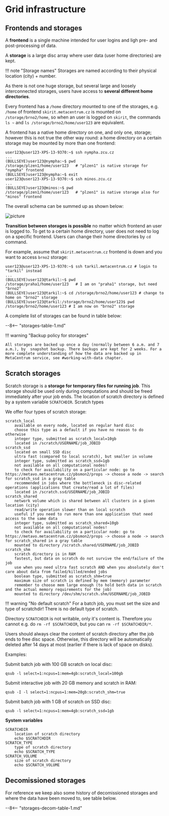 # Grid infrastructure

## Frontends and storages

A **frontend** is a single machine intended for user logins and ligh pre- and post-processing of data.

A **storage** is a large disc array where user data (user home directories) are kept.

!!! note "Storage names"
    Storages are named according to their physical location (city) + number.

As there is not one huge storage, but several large and loosely interconnected storages, users have access to **several different home directories**.

Every frontend has a `/home` directory mounted to one of the storages, e.g. `/home` of frontend `skirit.metacentrum.cz` is mounted on `/storage/brno2/home`, so when an user is logged on `skirit`, the commands `ls ~` and `ls /storage/brno2/home/user123` are equivalent. 

A frontend has a native home directory on one, and only one, storage; however this is not true the other way round: a home directory on a certain storage may be mounted by more than one frontend:

    user123@user123-XPS-13-9370:~$ ssh nympha.zcu.cz 
    ...
    (BULLSEYE)user123@nympha:~$ pwd
    /storage/plzen1/home/user123   # "plzen1" is native storage for "nympha" frontend
    (BULLSEYE)user123@nympha:~$ exit 
    user123@user123-XPS-13-9370:~$ ssh minos.zcu.cz
    ...
    (BULLSEYE)user123@minos:~$ pwd
    /storage/plzen1/home/user123   # "plzen1" is native storage also for "minos" frontend

The overall schema can be summed up as shown below:

![picture](/assets/templ_001.png)

**Transition between storages is possible** no matter which frontend an user is logged to. To get to a certain home directory, user does not need to log on a specific frontend. Users can change their home directories by `cd` command.

For example, assume that `skirit.metacentrum.cz` frontend is down and you want to access `brno2` storage:

    user123@user123-XPS-13-9370:~$ ssh tarkil.metacentrum.cz # login to "tarkil" instead
    ...
    (BULLSEYE)user123@tarkil:~$ pwd
    /storage/praha1/home/user123   # I am on "praha1" storage, but need "brno2"
    (BULLSEYE)user123@tarkil:~$ cd /storage/brno2/home/user123 # change to home on "brno2" storage
    (BULLSEYE)user123@tarkil:/storage/brno2/home/user123$ pwd 
    /storage/brno2/home/user123 # I am now on "brno2" storage 

A complete list of storages can be found in table below:

--8<-- "storages-table-1.md"

!!! warning "Backup policy for storages"

    All storages are backed up once a day (normally between 6 a.m. and 7 a.m.), by  snapshot backup. There backups are kept for 2 weeks. For a more complete understanding of how the data are backed up in MetaCentrum service, see #working-with-data chapter.  


## Scratch storages

Scratch storage is a **storage for temporary files for running job**. This storage should be used only during computations and should be freed immediately after your job ends. The location of scratch directory is defined by a system variable `SCRATCHDIR`.
Scratch types

We offer four types of scratch storage:

    scratch_local
        available on every node, located on regular hard disc
        choose this type as a default if you have no reason to do otherwise
        integer type, submitted as scratch_local=10gb
        located in /scratch/USERNAME/job_JOBID
    scratch_ssd
        located on small SSD disc
        ultra fast (compared to local scratch), but smaller in volume
        integer type, submitted as scratch_ssd=1gb
        not available on all computational nodes!
        to check for availability on a particular node: go to https://metavo.metacentrum.cz/pbsmon2/props -> choose a node -> search for scratch_ssd in a gray table
        recommended in jobs where the bottleneck is disc-related operations (applications that create/read a lot of files)
        located in /scratch.ssd/USERNAME/job_JOBID
    scratch_shared
        network volume which is shared between all clusters in a given location (city)
        read/write operation slower than on local scratch
        useful if you need to run more than one application that need access to the same data
        integer type, submitted as scratch_shared=10gb
        not available on all computational nodes!
        to check for availability on a particular node: go to https://metavo.metacentrum.cz/pbsmon2/props -> choose a node -> search for scratch_shared in a gray table
        mounted to directory /scratch.shared/USERNAME/job_JOBID
    scratch_shm
        scratch directory is in RAM
        fastest, but data on scratch do not survive the end/failure of the job
        use when you need ultra fast scratch AND when you absolutely don't care about data from failed/killed/ended jobs
        boolean type, submitted as scratch_shm=true
        maximum size of scratch is defined by mem (memory) parameter
        remember to choose mem large enough (to hold both data in scratch and the actual memory requirements for the job)
        mounted to directory /dev/shm/scratch.shm/USERNAME/job_JOBID

!!! warning "No default scratch"
    For a batch job, you must set the size and type of scratchdir! There is no default type of scratch.

Directory `SCRATCHDIR` is not writable, only it's content is. Therefore you cannot e.g. do `rm -rf $SCRATCHDIR`, but you can `rm -rf $SCRATCHDIR/*`.

Users should always clear the content of scratch directory after the job ends to free disc space. Otherwise, this directory will be automatically deleted after 14 days at most (earlier if there is lack of space on disks).

Examples:

Submit batch job with 100 GB scratch on local disc:

    qsub -l select=1:ncpus=1:mem=4gb:scratch_local=100gb

Submit interactive job with 20 GB memory and scratch in RAM:

    qsub -I -l select=1:ncpus=1:mem=20gb:scratch_shm=true

Submit batch job with 1 GB of scratch on SSD disc:

    qsub -l select=1:ncpus=1:mem=4gb:scratch_ssd=1gb

**System variables**

    SCRATCHDIR
        location of scratch directory
        echo $SCRATCHDIR
    SCRATCH_TYPE
        type of scratch directory
        echo $SCRATCH_TYPE
    SCRATCH_VOLUME
        size of scratch directory
        echo $SCRATCH_VOLUME

<!--

## Computational nodes

!!! todo
    This is a new section to be added to docs

### PBS servers and "their" nodes

- zde vysvetlit ze nody "patri" vzdy primarne nejakemu serveru
- tabulku co k cemu patri
- taky CLI command jak zjistit kteremu serveru co patri a vice versa 

### OS

- o operacnim systemu
- ze je vsude (skoro) Debian, ze se obcas upgraduje
- o baliccich debian-compat
- jak zjistit ktery debian zrovna mame

### CPU architectures

- kde mame jake procesory a v cem se to muze projevovat
- jak zjistit jaka CPU arch kde je

### GPU nodes

- zde dat tabulku serveru s GPU kartami urcenych ke GPU vypoctum

### Whateve

- v zasade zde by se melo vlezt pokud mame nejakou zvlastni skupinu nodu na kterou chceme uzivatele upozornit

-->

## Decomissioned storages

For reference we keep also some history of decomissioned storages and where the data have been moved to, see table below.

--8<-- "storages-decom-table-1.md"









